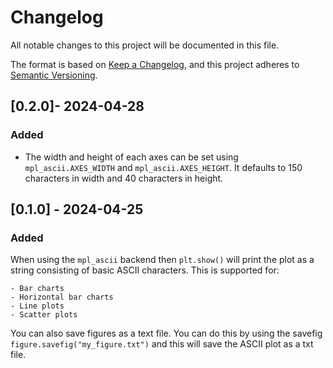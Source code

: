 # Changelog

All notable changes to this project will be documented in this file.

The format is based on [Keep a Changelog](https://keepachangelog.com/en/1.1.0/),
and this project adheres to [Semantic Versioning](https://semver.org/spec/v2.0.0.html).

## [0.2.0]- 2024-04-28

### Added

- The width and height of each axes can be set using `mpl_ascii.AXES_WIDTH` and `mpl_ascii.AXES_HEIGHT`. It defaults to 150 characters in width and 40 characters in height.

## [0.1.0] - 2024-04-25

### Added

When using the `mpl_ascii` backend then `plt.show()` will print the plot as a string consisting of basic ASCII characters. This is supported for:

    - Bar charts
    - Horizontal bar charts
    - Line plots
    - Scatter plots

You can also save figures as a text file. You can do this by using the savefig `figure.savefig("my_figure.txt")` and this will save the ASCII plot as a txt file.


